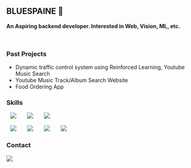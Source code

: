 ## BLUESPAINE 👋

**An Aspiring backend developer. Interested in Web, Vision, ML, etc.**

&nbsp;

<h3>Past Projects</h3>

- Dynamic traffic control system using Reinforced Learning, Youtube Music Search
- Youtube Music Track/Album Search Website
- Food Ordering App

<h3>Skills</h3>
<div>
<img src="https://img.shields.io/badge/C++-007396?style=flat-square&logo=cplusplus&logoColor=white" style="height : auto; margin-left : 10px; margin-right : 10px;"/>&nbsp;
<img src="https://img.shields.io/badge/Python-6DB33F?style=flat-square&logo=python&logoColor=white" style="height : auto; margin-left : 10px; margin-right : 10px;"/>&nbsp;
<img src="https://img.shields.io/badge/Java-000000?style=flat-square&logo=openjdk&logoColor=white" style="height : auto; margin-left : 10px; margin-right : 10px;"/>&nbsp;

<img src="https://img.shields.io/badge/PostgreSQL-4169E1?style=flat-square&logo=postgresql&logoColor=white" style="height : auto; margin-left : 10px; margin-right : 10px;"/>&nbsp;
<img src="https://img.shields.io/badge/PyTorch-EE4C2C?style=flat-square&logo=pytorch&logoColor=white" style="height : auto; margin-left : 10px; margin-right : 10px;"/>&nbsp;
<img src="https://img.shields.io/badge/Git-F05032?style=flat-square&logo=git&logoColor=white" style="height : auto; margin-left : 10px; margin-right : 10px;"/>&nbsp;
<img src="https://img.shields.io/badge/LaTex-008080?style=flat-square&logo=latex&logoColor=white" style="height : auto; margin-left : 10px; margin-right : 10px;"/>&nbsp;
</div>

<h3>Contact</h3>
<a href="mailto:jeonghalib@gmail.com"><img src="https://img.shields.io/badge/Gmail-d14836?style=flat-square&logo=Gmail&logoColor=white&link=jeonghalib@gmail.com"/></a>

<!--
**bluespaine/bluespaine** is a ✨ _special_ ✨ repository because its `README.md` (this file) appears on your GitHub profile.

Here are some ideas to get you started:

- 🔭 I’m currently working on ...
- 🌱 I’m currently learning ...
- 👯 I’m looking to collaborate on ...
- 🤔 I’m looking for help with ...
- 💬 Ask me about ...
- 📫 How to reach me: ...
- 😄 Pronouns: ...
- ⚡ Fun fact: ...
-->
